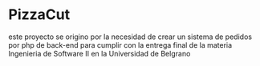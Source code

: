 # PizzaCut

este proyecto se origino por la necesidad de crear un sistema de pedidos por php de back-end para cumplir con la entrega final de la materia Ingenieria de Software II en la Universidad de Belgrano
